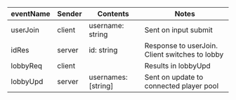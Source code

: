 | eventName | Sender | Contents            | Notes                                          |
| --------- | ------ | ------------------- | ---------------------------------------------- |
| userJoin  | client | username: string    | Sent on input submit                           |
| idRes     | server | id: string          | Response to userJoin. Client switches to lobby |
| lobbyReq  | client |                     | Results in lobbyUpd                            |
| lobbyUpd  | server | usernames: [string] | Sent on update to connected player pool        |